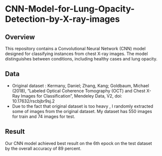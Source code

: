 # CNN-Model-for-Lung-Opacity-Detection-by-X-ray-images

## Overview
This repository contains a Convolutional Neural Network (CNN) model designed for classifying instances from chest X-ray images. The model distinguishes between conditions, including healthy cases and lung opacity.

## Data

- Original dataset : Kermany, Daniel; Zhang, Kang; Goldbaum, Michael (2018), “Labeled Optical Coherence Tomography (OCT) and Chest X-Ray Images for Classification”, Mendeley Data, V2, doi: 10.17632/rscbjbr9sj.2
- Due to the fact that original dataset is too heavy , I randomly extracted some of images from the original dataset. My dataset has 550 images for train and 74 images for test.

## Result
Our CNN model achieved best result on the 6th epock on the test dataset by the overall accuracy of 89 percent.


